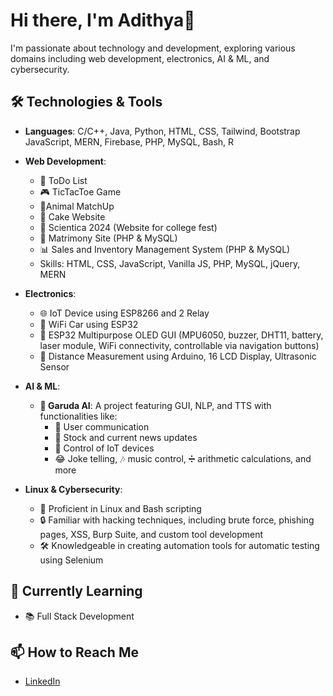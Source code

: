 # Hi there, I'm Adithya👋

I'm passionate about technology and development, exploring various domains including web development, electronics, AI & ML, and cybersecurity.

## 🛠️ Technologies & Tools

- **Languages**: C/C++, Java, Python, HTML, CSS, Tailwind, Bootstrap JavaScript, MERN, Firebase, PHP, MySQL, Bash, R
  
- **Web Development**:
  - 📝 ToDo List
  - 🎮 TicTacToe Game
  - 🐾Animal MatchUp
  - 🎂 Cake Website
  - 🎉 Scientica 2024 (Website for college fest)
  - 💍 Matrimony Site (PHP & MySQL)
  - 📊 Sales and Inventory Management System (PHP & MySQL)
  - Skills: HTML, CSS, JavaScript, Vanilla JS, PHP, MySQL, jQuery, MERN
    
- **Electronics**:
  - 🌐 IoT Device using ESP8266 and 2 Relay
  - 🚗 WiFi Car using ESP32
  - 📱 ESP32 Multipurpose OLED GUI (MPU6050, buzzer, DHT11, battery, laser module, WiFi connectivity, controllable via navigation buttons)
  - 📏 Distance Measurement using Arduino, 16 LCD Display, Ultrasonic Sensor
    
- **AI & ML**:
  - **🚀 Garuda AI**: A project featuring GUI, NLP, and TTS with functionalities like:
    - 💬 User communication
    - 📰 Stock and current news updates
    - 📱 Control of IoT devices
    - 😂 Joke telling, 🎶 music control, ➗ arithmetic calculations, and more
      
- **Linux & Cybersecurity**:
  - 🐧 Proficient in Linux and Bash scripting
  - 🔒 Familiar with hacking techniques, including brute force, phishing pages, XSS, Burp Suite, and custom tool development
  - 🛠️ Knowledgeable in creating automation tools for automatic testing using Selenium

## 🌱 Currently Learning
- 📚 Full Stack Development

## 📫 How to Reach Me
- [LinkedIn](https://www.linkedin.com/in/adithya-b-r-67b837291/)
